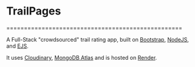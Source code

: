 # TrailPages
==================================================

 A Full-Stack "crowdsourced" trail rating app, built on [Bootstrap], [NodeJS],  and [EJS]. 

It uses [Cloudinary], [MongoDB Atlas] and is hosted on [Render].

[Bootstrap]: https://sass-lang.com/documentation/syntax
[NodeJS]: https://nodejs.org/en/
[EJS]: https://ejs.co/
[Cloudinary]: https://cloudinary.com/
[MongoDB Atlas]: https://www.mongodb.com/atlas
[Render]: https://render.com/
